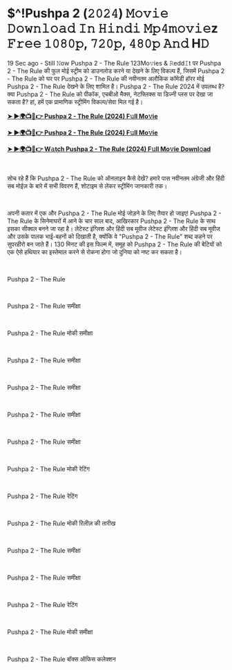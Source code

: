 <h1 style="text-align: left;">$^!Pushpa 2 (𝟸𝟶𝟸𝟺) 𝙼𝚘𝚟𝚒𝚎 𝙳𝚘𝚠𝚗𝚕𝚘𝚊𝚍 𝙸𝚗 𝙷𝚒𝚗𝚍𝚒 𝙼𝚙𝟺𝚖𝚘𝚟𝚒𝚎z 𝙵𝚛𝚎𝚎 𝟷𝟶𝟾𝟶𝚙, 𝟽𝟸𝟶𝚙, 𝟺𝟾𝟶𝚙 𝙰𝚗𝚍 H𝙳</h1><p>19 Sec ago - Still 𝙽ow Pushpa 2 - The Rule 123Mo𝚟ies &amp; 𝚁edd𝙸t पर Pushpa 2 - The Rule की फुल मोई स्ट्रीम को डाउनलोड करने या देखने के लिए विकल्प हैं, जिसमें Pushpa 2 - The Rule को घर पर Pushpa 2 - The Rule की नवीनतम अलौकिक कॉमेडी हॉरर मोई Pushpa 2 - The Rule देखने के लिए शामिल है। Pushpa 2 - The Rule 2024 में उपलब्ध है? क्या Pushpa 2 - The Rule को पीकॉक, एचबीओ मैक्स, नेटफ्लिक्स या डिज्नी प्लस पर देखा जा सकता है? हां, हमें एक प्रामाणिक स्ट्रीमिंग विकल्प/सेवा मिल गई है।&nbsp;</p><p><a href="https://tinyurl.com/s54yb9w4" target="_blank"><b>➤ ►🌍📺📱👉 Pushpa 2 - The Rule (2024) F𝚞ll Mo𝚟ie</b></a></p><p><a href="https://tinyurl.com/3mpme6k3" target="_blank"><b>➤ ►🌍📺📱👉 Pushpa 2 - The Rule (2024) F𝚞ll Mo𝚟ie</b></a></p><p><a href="https://tinyurl.com/s54yb9w4" target="_blank"><b>➤ ►🌍📺📱👉 W𝚊tch Pushpa 2 - The Rule (2024) F𝚞ll Mo𝚟ie Downl𝚘ad</b></a></p><p><br /></p><p>सोच रहे हैं कि Pushpa 2 - The Rule को ऑनलाइन कैसे देखें? हमारे पास नवीनतम अंग्रेजी और हिंदी सब मोईज़ के बारे में सभी विवरण हैं, शोटाइम से लेकर स्ट्रीमिंग जानकारी तक।</p><p><br /></p><p>अपनी कतार में एक और Pushpa 2 - The Rule मोई जोड़ने के लिए तैयार हो जाइए! Pushpa 2 - The Rule के सिनेमाघरों में आने के चार साल बाद, आखिरकार Pushpa 2 - The Rule के साथ इसका सीक्वल बनने जा रहा है। लेटेस्ट इंग्लिश और हिंदी सब मूवीज लेटेस्ट इंग्लिश और हिंदी सब मूवीज और उसके पालक भाई-बहनों को दिखाती है, क्योंकि वे "Pushpa 2 - The Rule" शब्द कहने पर सुपरहीरो बन जाते हैं। 130 मिनट की इस फिल्म में, समूह को Pushpa 2 - The Rule की बेटियों को एक ऐसे हथियार का इस्तेमाल करने से रोकना होगा जो दुनिया को नष्ट कर सकता है।</p><p><br /></p><p>Pushpa 2 - The Rule</p><p><br /></p><p>Pushpa 2 - The Rule समीक्षा</p><p><br /></p><p>Pushpa 2 - The Rule मोकी समीक्षा</p><p><br /></p><p>Pushpa 2 - The Rule समीक्षा</p><p><br /></p><p>Pushpa 2 - The Rule समीक्षा</p><p><br /></p><p>Pushpa 2 - The Rule समीक्षा</p><p><br /></p><p>Pushpa 2 - The Rule समीक्षा</p><p><br /></p><p>Pushpa 2 - The Rule मोकी रेटिंग</p><p><br /></p><p>Pushpa 2 - The Rule रेटिंग</p><p><br /></p><p>Pushpa 2 - The Rule मोकी रिलीज़ की तारीख</p><p><br /></p><p>Pushpa 2 - The Rule समीक्षा</p><p><br /></p><p>Pushpa 2 - The Rule समीक्षा</p><p><br /></p><p>Pushpa 2 - The Rule रेटिंग</p><p><br /></p><p>Pushpa 2 - The Rule मोकी समीक्षा</p><p><br /></p><p>Pushpa 2 - The Rule बॉक्स ऑफिस कलेक्शन</p>

